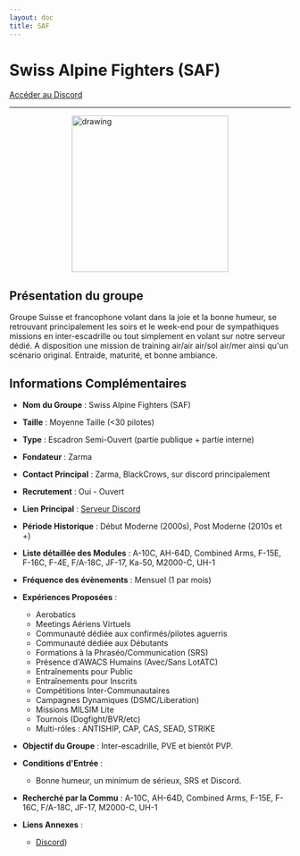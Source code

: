 ```yaml
---
layout: doc
title: SAF
---
```


# Swiss Alpine Fighters (SAF)

[Accéder au Discord](https://discord.gg/YbJJ7fbXmR)

---
<img src="/commus_img/saf.png" alt="drawing" width="280" style="display: block; margin-left: auto; margin-right: auto;"/>

## Présentation du groupe

Groupe Suisse et francophone volant dans la joie et la bonne humeur, se retrouvant principalement les soirs et le week-end pour de sympathiques missions en inter-escadrille ou tout simplement en volant sur notre serveur dédié. A disposition une mission de training air/air air/sol air/mer ainsi qu'un scénario original. Entraide, maturité, et bonne ambiance.

## Informations Complémentaires

- **Nom du Groupe** : Swiss Alpine Fighters (SAF)
- **Taille** : Moyenne Taille (<30 pilotes)
- **Type** : Escadron Semi-Ouvert (partie publique + partie interne)
- **Fondateur** : Zarma
- **Contact Principal** : Zarma, BlackCrows, sur discord principalement
- **Recrutement** : Oui - Ouvert
- **Lien Principal** : [Serveur Discord](https://discord.gg/YbJJ7fbXmR)
- **Période Historique** : Début Moderne (2000s), Post Moderne (2010s et +)
- **Liste détaillée des Modules** : A-10C, AH-64D, Combined Arms, F-15E, F-16C, F-4E, F/A-18C, JF-17, Ka-50, M2000-C, UH-1
- **Fréquence des évènements** : Mensuel (1 par mois)
- **Expériences Proposées** :
  - Aerobatics
  - Meetings Aériens Virtuels
  - Communauté dédiée aux confirmés/pilotes aguerris
  - Communauté dédiée aux Débutants
  - Formations à la Phraséo/Communication (SRS)
  - Présence d'AWACS Humains (Avec/Sans LotATC)
  - Entraînements pour Public
  - Entraînements pour Inscrits
  - Compétitions Inter-Communautaires
  - Campagnes Dynamiques (DSMC/Liberation)
  - Missions MILSIM Lite
  - Tournois (Dogfight/BVR/etc)
  - Multi-rôles : ANTISHIP, CAP, CAS, SEAD, STRIKE


- **Objectif du Groupe** : Inter-escadrille, PVE et bientôt PVP.

- **Conditions d'Entrée** :
  - Bonne humeur, un minimum de sérieux, SRS et Discord.

- **Recherché par la Commu** : A-10C, AH-64D, Combined Arms, F-15E, F-16C, F/A-18C, JF-17, M2000-C, UH-1

- **Liens Annexes** :
  - [Discord](https://discord.gg/8XCWuZmqxH))

